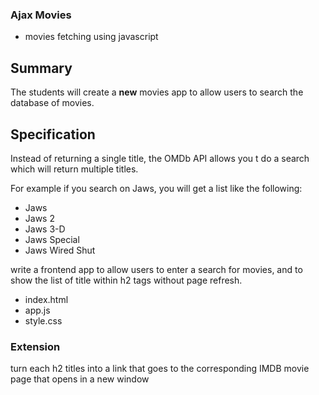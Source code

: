 ### Ajax Movies
* movies fetching using javascript

## Summary

The students will create a **new** movies app to allow users to search the database of movies.

## Specification
Instead of returning a single title, the OMDb API allows you t do a search which will return multiple titles.

For example if you search on Jaws, you will get a list like the following:

* Jaws
* Jaws 2
* Jaws 3-D
* Jaws Special
* Jaws Wired Shut

write a frontend app to allow users to enter a search for movies, and to show the list of title within h2 tags without page refresh.

- index.html
- app.js
- style.css

### Extension

turn each h2 titles into a link that goes to the corresponding IMDB movie page that opens in a new window

